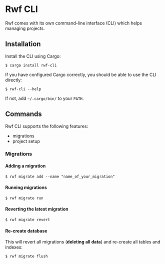 # Rwf CLI

Rwf comes with its own command-line interface (CLI) which helps managing projects.

## Installation

Install the CLI using Cargo:

```
$ cargo install rwf-cli
```

If you have configured Cargo correctly, you should be able to use the CLI directly:

```
$ rwf-cli --help
```

If not, add `~/.cargo/bin/` to your `PATH`.

## Commands

Rwf CLI supports the following features:

- migrations
- project setup

### Migrations

#### Adding a migration

```
$ rwf migrate add --name "name_of_your_migration"
```

#### Running migrations

```
$ rwf migrate run
```

#### Reverting the latest migration

```
$ rwf migrate revert
```

#### Re-create database

This will revert all migrations (**deleting all data**) and re-create all tables and indexes:

```
$ rwf migrate flush
```
